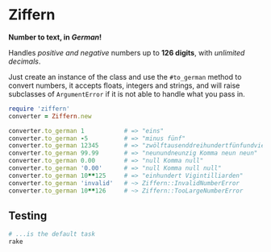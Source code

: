 # Ziffern

**Number to text, in _German_!**

Handles _positive and negative_ numbers up to **126 digits**, with _unlimited decimals_.

Just create an instance of the class and use the `#to_german` method to convert numbers,
it accepts floats, integers and strings, and will raise subclasses of `ArgumentError` if
it is not able to handle what you pass in.

```ruby
require 'ziffern'
converter = Ziffern.new

converter.to_german 1           # => "eins"
converter.to_german -5          # => "minus fünf"
converter.to_german 12345       # => "zwölftausenddreihundertfünfundvierzig"
converter.to_german 99.99       # => "neunundneunzig Komma neun neun"
converter.to_german 0.00        # => "null Komma null"
converter.to_german '0.00'      # => "null Komma null null"
converter.to_german 10**125     # => "einhundert Vigintilliarden"
converter.to_german 'invalid'   # ~> Ziffern::InvalidNumberError
converter.to_german 10**126     # ~> Ziffern::TooLargeNumberError
```

## Testing

```bash
# ...is the default task
rake
```

